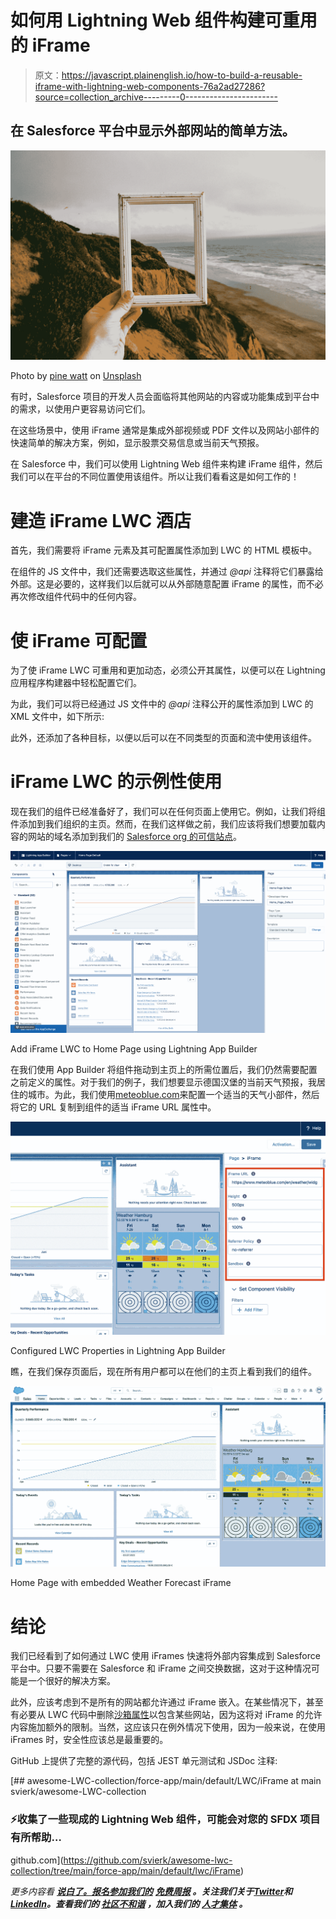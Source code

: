# 如何用 Lightning Web 组件构建可重用的 iFrame

> 原文：<https://javascript.plainenglish.io/how-to-build-a-reusable-iframe-with-lightning-web-components-76a2ad27286?source=collection_archive---------0----------------------->

## 在 Salesforce 平台中显示外部网站的简单方法。

![](img/2b8482009e1a746f40786cfce946afb0.png)

Photo by [pine watt](https://unsplash.com/@pinewatt?utm_source=medium&utm_medium=referral) on [Unsplash](https://unsplash.com?utm_source=medium&utm_medium=referral)

有时，Salesforce 项目的开发人员会面临将其他网站的内容或功能集成到平台中的需求，以使用户更容易访问它们。

在这些场景中，使用 iFrame 通常是集成外部视频或 PDF 文件以及网站小部件的快速简单的解决方案，例如，显示股票交易信息或当前天气预报。

在 Salesforce 中，我们可以使用 Lightning Web 组件来构建 iFrame 组件，然后我们可以在平台的不同位置使用该组件。所以让我们看看这是如何工作的！

# 建造 iFrame LWC 酒店

首先，我们需要将 iFrame 元素及其可配置属性添加到 LWC 的 HTML 模板中。

在组件的 JS 文件中，我们还需要选取这些属性，并通过 *@api* 注释将它们暴露给外部。这是必要的，这样我们以后就可以从外部随意配置 iFrame 的属性，而不必再次修改组件代码中的任何内容。

# 使 iFrame 可配置

为了使 iFrame LWC 可重用和更加动态，必须公开其属性，以便可以在 Lightning 应用程序构建器中轻松配置它们。

为此，我们可以将已经通过 JS 文件中的 *@api* 注释公开的属性添加到 LWC 的 XML 文件中，如下所示:

此外，还添加了各种目标，以便以后可以在不同类型的页面和流中使用该组件。

# iFrame LWC 的示例性使用

现在我们的组件已经准备好了，我们可以在任何页面上使用它。例如，让我们将组件添加到我们组织的主页。然而，在我们这样做之前，我们应该将我们想要加载内容的网站的域名添加到我们的 [Salesforce org 的可信站点](https://help.salesforce.com/s/articleView?id=sf.csp_trusted_sites.htm&type=5)。

![](img/e500357ea8b2f830e5340273aa5b1bb9.png)

Add iFrame LWC to Home Page using Lightning App Builder

在我们使用 App Builder 将组件拖动到主页上的所需位置后，我们仍然需要配置之前定义的属性。对于我们的例子，我们想要显示德国汉堡的当前天气预报，我居住的城市。为此，我们使用[meteoblue.com](https://www.meteoblue.com/)来配置一个适当的天气小部件，然后将它的 URL 复制到组件的适当 iFrame URL 属性中。

![](img/da86ad614d20137d3db0040d5902b035.png)

Configured LWC Properties in Lightning App Builder

瞧，在我们保存页面后，现在所有用户都可以在他们的主页上看到我们的组件。

![](img/15150477eec28bd91e96265e6447847d.png)

Home Page with embedded Weather Forecast iFrame

# 结论

我们已经看到了如何通过 LWC 使用 iFrames 快速将外部内容集成到 Salesforce 平台中。只要不需要在 Salesforce 和 iFrame 之间交换数据，这对于这种情况可能是一个很好的解决方案。

此外，应该考虑到不是所有的网站都允许通过 iFrame 嵌入。在某些情况下，甚至有必要从 LWC 代码中删除[沙箱属性](https://developer.mozilla.org/en-US/docs/Web/HTML/Element/iframe#attr-sandbox)以包含某些网站，因为这将对 iFrame 的允许内容施加额外的限制。当然，这应该只在例外情况下使用，因为一般来说，在使用 iFrames 时，安全性应该总是最重要的。

GitHub 上提供了完整的源代码，包括 JEST 单元测试和 JSDoc 注释:

[](https://github.com/svierk/awesome-lwc-collection/tree/main/force-app/main/default/lwc/iFrame) [## awesome-LWC-collection/force-app/main/default/LWC/iFrame at main svierk/awesome-LWC-collection

### ⚡️收集了一些现成的 Lightning Web 组件，可能会对您的 SFDX 项目有所帮助…

github.com](https://github.com/svierk/awesome-lwc-collection/tree/main/force-app/main/default/lwc/iFrame) 

*更多内容看* [***说白了。报名参加我们的***](https://plainenglish.io/) **[***免费周报***](http://newsletter.plainenglish.io/) *。关注我们关于*[***Twitter***](https://twitter.com/inPlainEngHQ)*和*[***LinkedIn***](https://www.linkedin.com/company/inplainenglish/)*。查看我们的* [***社区不和谐***](https://discord.gg/GtDtUAvyhW) *，加入我们的* [***人才集体***](https://inplainenglish.pallet.com/talent/welcome) *。***